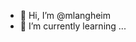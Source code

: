 - 👋 Hi, I’m @mlangheim
- 🌱 I’m currently learning ...


<!---
mlangheim/mlangheim is a ✨ special ✨ repository because its `README.md` (this file) appears on your GitHub profile.
You can click the Preview link to take a look at your changes.
--->
